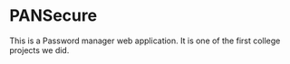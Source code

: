 # PANSecure
This is a Password manager web application.
It is one of the first college projects we did.